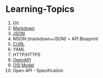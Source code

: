 # Learning-Topics

1. Git
2. [Markdown](Markdown.md)
3. [JSON](JSON.md)
4. MSON (markdown+JSON) = API Blueprint
5. [CURL](curl.md)
6. YAML
7. HTTP/HTTPS
8. [OpenAPI](OpenAPI.md)
9. [OSI Model](OSI.md)
10. Open API - Specification   
